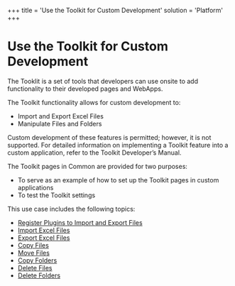+++
title = 'Use the Toolkit for Custom Development'
solution = 'Platform'
+++

# Use the Toolkit for Custom Development

The Tooklit is a set of tools that developers can use onsite to add
functionality to their developed pages and WebApps.

The Toolkit functionality allows for custom development to:

  - Import and Export Excel Files
  - Manipulate Files and Folders

Custom development of these features is permitted; however, it is not
supported. For detailed information on implementing a Toolkit feature
into a custom application, refer to the Toolkit Developer’s Manual.

The Toolkit pages in Common are provided for two purposes:

  - To serve as an example of how to set up the Toolkit pages in custom
    applications
  - To test the Toolkit settings

This use case includes the following topics:

  - [Register Plugins to Import and Export
    Files](RegisterPluginsImportExportFiles.htm)
  - [Import Excel Files](Import_Excel_Files.htm)
  - [Export Excel Files](Export_Excel_Files.htm)
  - [Copy Files](Copy_Files.htm)
  - [Move Files](Move_Files.htm)
  - [Copy Folders](Copy_Folders.htm)
  - [Delete Files](Delete_Files.htm)
  - [Delete Folders](Delete_Folders.htm)
